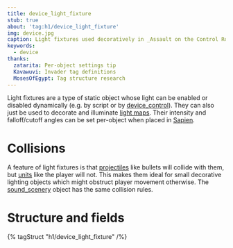 ```yaml
---
title: device_light_fixture
stub: true
about: 'tag:h1/device_light_fixture'
img: device.jpg
caption: Light fixtures used decoratively in _Assault on the Control Room_
keywords:
  - device
thanks:
  zatarita: Per-object settings tip
  Kavawuvi: Invader tag definitions
  MosesOfEgypt: Tag structure research
---
```

Light fixtures are a type of static object whose light can be enabled or disabled dynamically (e.g. by script or by [device_control](~)). They can also just be used to decorate and illuminate [light maps](~scenario_structure_bsp#lightmaps). Their intensity and falloff/cutoff angles can be set per-object when placed in [Sapien](~).

# Collisions
A feature of light fixtures is that [projectiles](~projectile) like bullets will collide with them, but [units](~unit) like the player will not. This makes them ideal for small decorative lighting objects which might obstruct player movement otherwise. The [sound_scenery](~) object has the same collision rules.

# Structure and fields

{% tagStruct "h1/device_light_fixture" /%}
